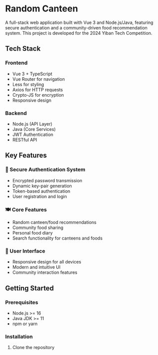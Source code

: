 # Random Canteen

A full-stack web application built with Vue 3 and Node.js/Java, featuring secure authentication and a community-driven food recommendation system. This project is developed for the 2024 Yiban Tech Competition.

## Tech Stack

### Frontend

- Vue 3 + TypeScript
- Vue Router for navigation
- Less for styling
- Axios for HTTP requests
- Crypto-JS for encryption
- Responsive design

### Backend

- Node.js (API Layer)
- Java (Core Services)
- JWT Authentication
- RESTful API

## Key Features

### 🔐 Secure Authentication System

- Encrypted password transmission
- Dynamic key-pair generation
- Token-based authentication
- User registration and login

### 🍽️ Core Features

- Random canteen/food recommendations
- Community food sharing
- Personal food diary
- Search functionality for canteens and foods

### 📱 User Interface

- Responsive design for all devices
- Modern and intuitive UI
- Community interaction features

## Getting Started

### Prerequisites

- Node.js >= 16
- Java JDK >= 11
- npm or yarn

### Installation

1. Clone the repository
